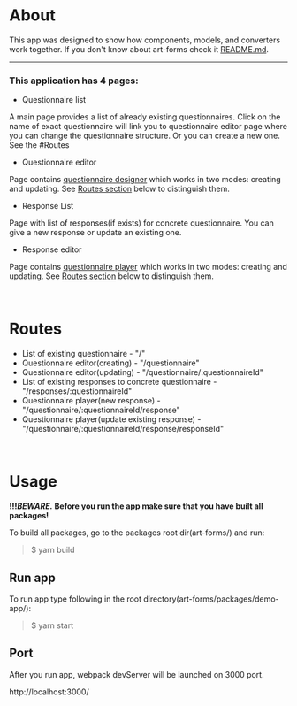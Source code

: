 # **About**

This app was designed to show how components, models, and converters work together. If you don't know about art-forms check it [README.md](http://blabla, "@art-forms").
***
### **This application has 4 pages:**
* Questionnaire list

A main page provides a list of already existing questionnaires. Click on the name of exact questionnaire will link you to questionnaire editor page where you can change the questionnaire structure. Or you can create a new one. See the #Routes

* Questionnaire editor

Page contains [questionnaire designer](http://blabla "@art-forms/designer") which works in two modes: creating and updating. See [Routes section](#Routes) below to distinguish them.

* Response List

Page with list of responses(if exists) for concrete questionnaire. You can give a new response or update an existing one.

* Response editor

Page contains [questionnaire player](http://blabla "@art-forms/player") which works in two modes: creating and updating. See [Routes section](#Routes) below to distinguish them.

&nbsp;
# Routes

* List of existing questionnaire - "/"
* Questionnaire editor(creating) - "/questionnaire"
* Questionnaire editor(updating) - "/questionnaire/:questionnaireId"
* List of existing responses to concrete questionnaire - "/responses/:questionnaireId"
* Questionnaire player(new response) - "/questionnaire/:questionnaireId/response"
* Questionnaire player(update existing response) - "/questionnaire/:questionnaireId/response/responseId"


&nbsp;
# Usage

**!!!_BEWARE._ Before you run the app make sure that you have built all packages!**

To build all packages, go to the packages root dir(art-forms/) and run:
> $ yarn build

## Run app
To run app type following in the root directory(art-forms/packages/demo-app/):
>$ yarn start

## Port
After you run app, webpack devServer will be launched on 3000 port.

http://localhost:3000/